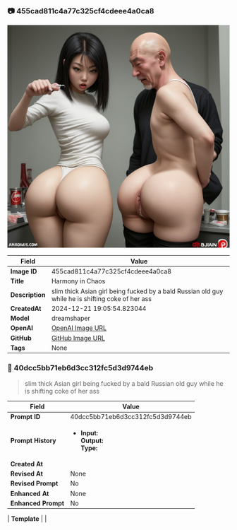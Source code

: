 

### 📷 455cad811c4a77c325cf4cdeee4a0ca8 


![data.id](./455cad811c4a77c325cf4cdeee4a0ca8.jpg)


| Field          | Value                                                                                                                     |
|----------------|---------------------------------------------------------------------------------------------------------------------------|
| **Image ID**             | 455cad811c4a77c325cf4cdeee4a0ca8                                                                                                             |
| **Title**           | Harmony in Chaos                                                                                                       |
| **Description**           | slim thick Asian girl being fucked by a bald Russian old guy while he is shifting coke of her ass                                                                                                        |
| **CreatedAt**        | 2024-12-21 19:05:54.823044                                                                                                        |
| **Model**        | dreamshaper                                                                                                        |
| **OpenAI**         | [OpenAI Image URL](http://192.168.1.85:8081/generated-images/b642468820520.png)                                                                                |
| **GitHub**         | [GitHub Image URL](https://raw.githubusercontent.com/Caneta-Silva/GODZ/refs/heads/main/images/455cad811c4a77c325cf4cdeee4a0ca8/455cad811c4a77c325cf4cdeee4a0ca8.jpg)                                                                                |
| **Tags**       | None                                                                                                                   |

### 📜 40dcc5bb71eb6d3cc312fc5d3d9744eb

> slim thick Asian girl being fucked by a bald Russian old guy while he is shifting coke of her ass 

| Field          | Value                                                                                                                                                                      |
|----------------|----------------------------------------------------------------------------------------------------------------------------------------------------------------------------|
| **Prompt ID**  | 40dcc5bb71eb6d3cc312fc5d3d9744eb                                                                                                                                                            |
| **Prompt History** | <ul><li>**Input:**  <br> **Output:**  <br> **Type:** </li></ul> |
| **Created At** |                                                                                                                                                    |
| **Revised At** | None                                                                                                                                                   |
| **Revised Prompt** | No                                                                                                                                                                      |
| **Enhanced At** | None                                                                                                                                                  |
| **Enhanced Prompt** | No                                                                                                                                                                    |

| **Template**   |                                                                                                                                            |


